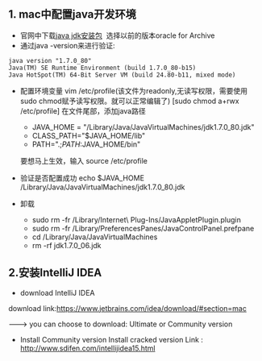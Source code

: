 ## 1. mac中配置java开发环境
* 官网中下载[java jdk安装包](http://www.oracle.com/technetwork/java/javase/archive-139210.html)
  选择以前的版本oracle for Archive
* 通过java -version来进行验证:
 ```
 java version "1.7.0_80"
 Java(TM) SE Runtime Environment (build 1.7.0_80-b15)
 Java HotSpot(TM) 64-Bit Server VM (build 24.80-b11, mixed mode)
 ```
* 配置环境变量
  vim /etc/profile(该文件为readonly,无读写权限，需要使用sudo chmod赋予读写权限。就可以正常编辑了)
  [sudo chmod a+rwx /etc/profile]
  在文件尾部，添加java路径
     * JAVA_HOME = "/Library/Java/JavaVirtualMachines/jdk1.7.0_80.jdk"
     * CLASS_PATH="$JAVA_HOME/lib"
     * PATH=".;$PATH:$JAVA_HOME/bin"
     
  要想马上生效，输入 source /etc/profile
* 验证是否配置成功
  echo $JAVA_HOME
  /Library/Java/JavaVirtualMachines/jdk1.7.0_80.jdk

* 卸载
    * sudo rm -fr /Library/Internet\ Plug-Ins/JavaAppletPlugin.plugin
    * sudo rm -fr /Library/PreferencesPanes/JavaControlPanel.prefpane
    * cd /Library/Java/JavaVirtualMachines
    * rm -rf jdk1.7.0_06.jdk
    
 ## 2.安装IntelliJ IDEA
* download IntelliJ IDEA
 
 download link:https://www.jetbrains.com/idea/download/#section=mac
 
 ---> you can choose to download: Ultimate or Community version
* Install Community version
 Install cracked version Link : http://www.sdifen.com/intellijidea15.html
